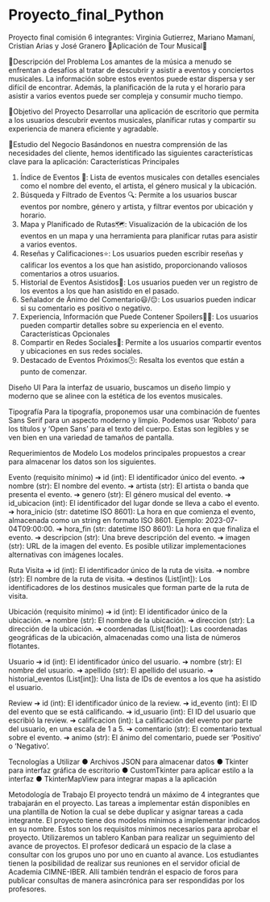 # Proyecto_final_Python
Proyecto final comisión 6 integrantes: Virginia Gutierrez, Mariano Mamaní, Cristian Arias y José Granero
🎵Aplicación de Tour Musical🎵

🚀Descripción del Problema
Los amantes de la música a menudo se enfrentan a desafíos al tratar de descubrir y
asistir a eventos y conciertos musicales. La información sobre estos eventos puede
estar dispersa y ser difícil de encontrar. Además, la planificación de la ruta y el
horario para asistir a varios eventos puede ser compleja y consumir mucho tiempo.

🎯Objetivo del Proyecto
Desarrollar una aplicación de escritorio que permita a los usuarios descubrir eventos
musicales, planificar rutas y compartir su experiencia de manera eficiente y
agradable.

💼Estudio del Negocio
Basándonos en nuestra comprensión de las necesidades del cliente, hemos
identificado las siguientes características clave para la aplicación:
Características Principales
1. Índice de Eventos 📑: Lista de eventos musicales con detalles esenciales
como el nombre del evento, el artista, el género musical y la ubicación.
2. Búsqueda y Filtrado de Eventos 🔍: Permite a los usuarios buscar eventos
por nombre, género y artista, y filtrar eventos por ubicación y horario.
3. Mapa y Planificado de Rutas🗺️: Visualización de la ubicación de los eventos
en un mapa y una herramienta para planificar rutas para asistir a varios
eventos.
4. Reseñas y Calificaciones⭐: Los usuarios pueden escribir reseñas y calificar
los eventos a los que han asistido, proporcionando valiosos comentarios a
otros usuarios.
5. Historial de Eventos Asistidos📖: Los usuarios pueden ver un registro de los
eventos a los que han asistido en el pasado.
6. Señalador de Ánimo del Comentario😃/😔: Los usuarios pueden indicar si su
comentario es positivo o negativo.
7. Experiencia, Información que Puede Contener Spoilers🕵️‍♂️: Los usuarios
pueden compartir detalles sobre su experiencia en el evento.
Características Opcionales
1. Compartir en Redes Sociales🚀: Permite a los usuarios compartir eventos y
ubicaciones en sus redes sociales.
2. Destacado de Eventos Próximos🕒: Resalta los eventos que están a punto de
comenzar.

Diseño UI
Para la interfaz de usuario, buscamos un diseño limpio y moderno que se alinee con
la estética de los eventos musicales.

Tipografía
Para la tipografía, proponemos usar una combinación de fuentes Sans Serif para un
aspecto moderno y limpio. Podemos usar ‘Roboto’ para los títulos y ‘Open Sans’
para el texto del cuerpo. Estas son legibles y se ven bien en una variedad de
tamaños de pantalla.

Requerimientos de Modelo
Los modelos principales propuestos a crear para almacenar los datos son los
siguientes.

Evento (requisito mínimo)
➔ id (int): El identificador único del evento.
➔ nombre (str): El nombre del evento.
➔ artista (str): El artista o banda que presenta el evento.
➔ genero (str): El género musical del evento.
➔ id_ubicacion (int): El identificador del lugar donde se lleva a cabo el evento.
➔ hora_inicio (str: datetime ISO 8601): La hora en que comienza el evento,
almacenada como un string en formato ISO 8601. Ejemplo:
2023-07-04T09:00:00.
➔ hora_fin (str: datetime ISO 8601): La hora en que finaliza el evento.
➔ descripcion (str): Una breve descripción del evento.
➔ imagen (str): URL de la imagen del evento. Es posible utilizar
implementaciones alternativas con imágenes locales.

Ruta Visita
➔ id (int): El identificador único de la ruta de visita.
➔ nombre (str): El nombre de la ruta de visita.
➔ destinos (List[int]): Los identificadores de los destinos musicales que forman
parte de la ruta de visita.

Ubicación (requisito mínimo)
➔ id (int): El identificador único de la ubicación.
➔ nombre (str): El nombre de la ubicación.
➔ direccion (str): La dirección de la ubicación.
➔ coordenadas (List[float]): Las coordenadas geográficas de la ubicación,
almacenadas como una lista de números flotantes.

Usuario
➔ id (int): El identificador único del usuario.
➔ nombre (str): El nombre del usuario.
➔ apellido (str): El apellido del usuario.
➔ historial_eventos (List[int]): Una lista de IDs de eventos a los que ha asistido
el usuario.

Review
➔ id (int): El identificador único de la review.
➔ id_evento (int): El ID del evento que se está calificando.
➔ id_usuario (int): El ID del usuario que escribió la review.
➔ calificacion (int): La calificación del evento por parte del usuario, en una
escala de 1 a 5.
➔ comentario (str): El comentario textual sobre el evento.
➔ animo (str): El ánimo del comentario, puede ser ‘Positivo’ o ‘Negativo’.

Tecnologías a Utilizar
● Archivos JSON para almacenar datos
● Tkinter para interfaz gráfica de escritorio
● CustomTkinter para aplicar estilo a la interfaz
● TkinterMapView para integrar mapas a la aplicación

Metodología de Trabajo
El proyecto tendrá un máximo de 4 integrantes que trabajarán en el proyecto.
Las tareas a implementar están disponibles en una plantilla de Notion la cual se
debe duplicar y asignar tareas a cada integrante.
El proyecto tiene dos modelos mínimos a implementar indicados en su nombre.
Estos son los requisitos mínimos necesarios para aprobar el proyecto.
Utilizaremos un tablero Kanban para realizar un seguimiento del avance de
proyectos. El profesor dedicará un espacio de la clase a consultar con los grupos
uno por uno en cuanto al avance.
Los estudiantes tienen la posibilidad de realizar sus reuniones en el servidor oficial
de Academia CIMNE-IBER. Allí también tendrán el espacio de foros para publicar
consultas de manera asincrónica para ser respondidas por los profesores.

